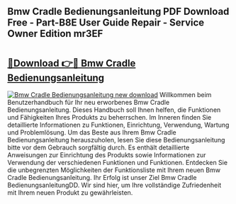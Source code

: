 ## Bmw Cradle Bedienungsanleitung PDF Download Free - Part-B8E User Guide Repair - Service Owner Edition mr3EF

# <h2><a href="http://df219b.blite.top/?on=Bmw+Cradle+Bedienungsanleitung">🔗Download 👉🔴 Bmw Cradle Bedienungsanleitung</a></h2>

[![Bmw Cradle Bedienungsanleitung new download](https://i.imgur.com/lujVjoI.png)](http://df219b.blite.top/?on=Bmw+Cradle+Bedienungsanleitung)
Willkommen beim Benutzerhandbuch für Ihr neu erworbenes Bmw Cradle Bedienungsanleitung. Dieses Handbuch soll Ihnen helfen, die Funktionen und Fähigkeiten Ihres Produkts zu beherrschen. Im Inneren finden Sie detaillierte Informationen zu Funktionen, Einrichtung, Verwendung, Wartung und Problemlösung. Um das Beste aus Ihrem Bmw Cradle Bedienungsanleitung herauszuholen, lesen Sie diese Bedienungsanleitung bitte vor dem Gebrauch sorgfältig durch. Es enthält detaillierte Anweisungen zur Einrichtung des Produkts sowie Informationen zur Verwendung der verschiedenen Funktionen und Funktionen. Entdecken Sie die unbegrenzten Möglichkeiten der Funktionsliste mit Ihrem neuen Bmw Cradle Bedienungsanleitung. Ihr Erfolg ist unser Ziel Bmw Cradle BedienungsanleitungDD. Wir sind hier, um Ihre vollständige Zufriedenheit mit Ihrem neuen Produkt zu gewährleisten.
